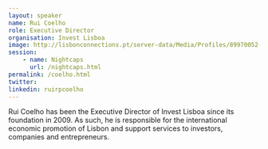 ```yaml
---
layout: speaker
name: Rui Coelho
role: Executive Director
organisation: Invest Lisboa
image: http://lisbonconnections.pt/server-data/Media/Profiles/89970052-114a-4d65-ac53-2164858fd646.jpg
session:
    - name: Nightcaps
      url: /nightcaps.html
permalink: /coelho.html
twitter: 
linkedin: ruirpcoelho
---
```

Rui Coelho has been the Executive Director of Invest Lisboa since its foundation in 2009. As such, he is responsible for the international economic promotion of Lisbon and support services to investors, companies and entrepreneurs. 